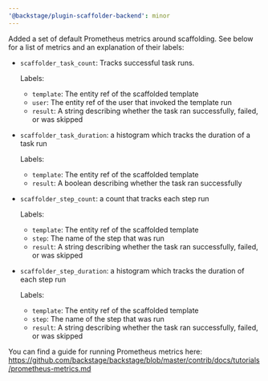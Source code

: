 ```yaml
---
'@backstage/plugin-scaffolder-backend': minor
---
```


Added a set of default Prometheus metrics around scaffolding. See below for a list of metrics and an explanation of their labels:

- `scaffolder_task_count`: Tracks successful task runs.

  Labels:

  - `template`: The entity ref of the scaffolded template
  - `user`: The entity ref of the user that invoked the template run
  - `result`: A string describing whether the task ran successfully, failed, or was skipped

- `scaffolder_task_duration`: a histogram which tracks the duration of a task run

  Labels:

  - `template`: The entity ref of the scaffolded template
  - `result`: A boolean describing whether the task ran successfully

- `scaffolder_step_count`: a count that tracks each step run

  Labels:

  - `template`: The entity ref of the scaffolded template
  - `step`: The name of the step that was run
  - `result`: A string describing whether the task ran successfully, failed, or was skipped

- `scaffolder_step_duration`: a histogram which tracks the duration of each step run

  Labels:

  - `template`: The entity ref of the scaffolded template
  - `step`: The name of the step that was run
  - `result`: A string describing whether the task ran successfully, failed, or was skipped

You can find a guide for running Prometheus metrics here: https://github.com/backstage/backstage/blob/master/contrib/docs/tutorials/prometheus-metrics.md
